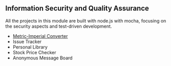 ## Information Security and Quality Assurance

All the projects in this module are built with node.js with mocha, focusing on the security aspects and test-driven development.

- [Metric-Imperial Converter](https://github.com/e-tinkers/freecodecamp/tree/master/information-security-and-quality-assurance/metric-imperial)
- Issue Tracker
- Personal Library
- Stock Price Checker
- Anonymous Message Board
